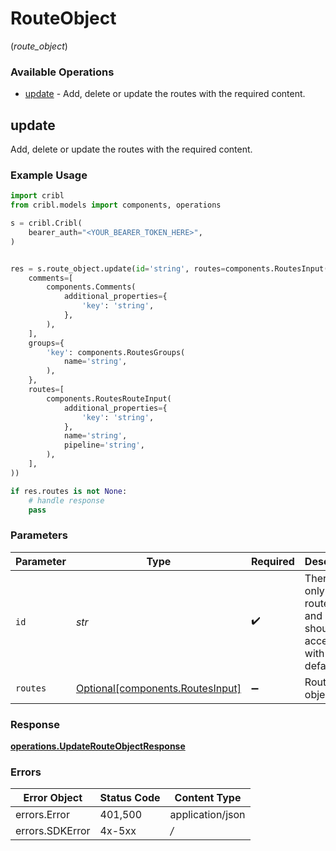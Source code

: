 # RouteObject
(*route_object*)

### Available Operations

* [update](#update) - Add, delete or update the routes with the required content.

## update

Add, delete or update the routes with the required content.

### Example Usage

```python
import cribl
from cribl.models import components, operations

s = cribl.Cribl(
    bearer_auth="<YOUR_BEARER_TOKEN_HERE>",
)


res = s.route_object.update(id='string', routes=components.RoutesInput(
    comments=[
        components.Comments(
            additional_properties={
                'key': 'string',
            },
        ),
    ],
    groups={
        'key': components.RoutesGroups(
            name='string',
        ),
    },
    routes=[
        components.RoutesRouteInput(
            additional_properties={
                'key': 'string',
            },
            name='string',
            pipeline='string',
        ),
    ],
))

if res.routes is not None:
    # handle response
    pass
```

### Parameters

| Parameter                                                                  | Type                                                                       | Required                                                                   | Description                                                                |
| -------------------------------------------------------------------------- | -------------------------------------------------------------------------- | -------------------------------------------------------------------------- | -------------------------------------------------------------------------- |
| `id`                                                                       | *str*                                                                      | :heavy_check_mark:                                                         | There is only one route entity and it should be accessed with id: default. |
| `routes`                                                                   | [Optional[components.RoutesInput]](../../models/components/routesinput.md) | :heavy_minus_sign:                                                         | Routes object                                                              |


### Response

**[operations.UpdateRouteObjectResponse](../../models/operations/updaterouteobjectresponse.md)**
### Errors

| Error Object     | Status Code      | Content Type     |
| ---------------- | ---------------- | ---------------- |
| errors.Error     | 401,500          | application/json |
| errors.SDKError  | 4x-5xx           | */*              |
